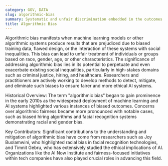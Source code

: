 ```yaml
---
category: GOV, DATA
slug: algorithmic-bias
summary: Systematic and unfair discrimination embedded in the outcomes of algorithms, often reflecting prejudices present in the training data or design process.
title: Algorithmic Bias
---
```


Algorithmic bias manifests when machine learning models or other algorithmic systems produce results that are prejudiced due to biased training data, flawed design, or the interaction of these systems with social inequalities. This bias can lead to unfair treatment of individuals or groups based on race, gender, age, or other characteristics. The significance of addressing algorithmic bias lies in its potential to perpetuate and even exacerbate existing social inequalities, particularly in high-stakes domains such as criminal justice, hiring, and healthcare. Researchers and practitioners are actively working to develop methods to detect, mitigate, and eliminate such biases to ensure fairer and more ethical AI systems.

Historical Overview: The term "algorithmic bias" began to gain prominence in the early 2010s as the widespread deployment of machine learning and AI systems highlighted various instances of biased outcomes. Concerns over algorithmic fairness became more pronounced with notable cases, such as biased hiring algorithms and facial recognition systems demonstrating racial and gender bias.

Key Contributors: Significant contributions to the understanding and mitigation of algorithmic bias have come from researchers such as Joy Buolamwini, who highlighted racial bias in facial recognition technologies, and Timnit Gebru, who has extensively studied the ethical implications of AI. Organizations like the AI Now Institute and fairness-focused initiatives within tech companies have also played crucial roles in advancing this field.